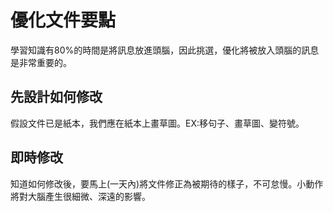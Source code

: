 # 優化文件要點

學習知識有80%的時間是將訊息放進頭腦，因此挑選，優化將被放入頭腦的訊息是非常重要的。

## 先設計如何修改

假設文件已是紙本，我們應在紙本上畫草圖。EX:移句子、畫草圖、變符號。

## 即時修改

知道如何修改後，要馬上\(一天內\)將文件修正為被期待的樣子，不可怠慢。小動作將對大腦產生很細微、深遠的影響。




